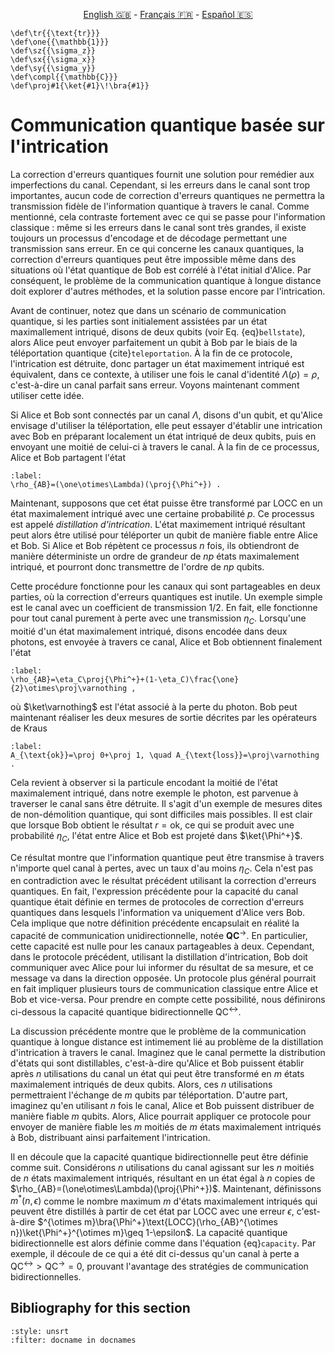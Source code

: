 <p style="text-align: center;">
    <a id="linken" href="../../../../en/content/index.html">English &#x1F1EC;&#x1F1E7;</a> - 
    <a id="linkfr" href="../../../../fr/content/index.html">Français &#x1F1EB;&#x1F1F7;</a> - 
    <a id="linkes" href="../../../../es/content/index.html">Español &#x1F1EA;&#x1F1F8;</a>
</p>
<script>
    currentPage = window.location.href;
    beforeLang = currentPage.slice(0, currentPage.indexOf("content") - 3);
    afterLang = currentPage.slice(currentPage.indexOf("content"));
    document.getElementById("linken").href = beforeLang + "en/" + afterLang;
    document.getElementById("linkfr").href = beforeLang + "fr/" + afterLang;
    document.getElementById("linkes").href = beforeLang + "es/" + afterLang;
</script>



```{math}
\def\tr{{\text{tr}}}
\def\one{{\mathbb{1}}}
\def\sz{{\sigma_z}}
\def\sx{{\sigma_x}}
\def\sy{{\sigma_y}}
\def\compl{{\mathbb{C}}}
\def\proj#1{\ket{#1}\!\bra{#1}}
```

# Communication quantique basée sur l'intrication

La correction d'erreurs quantiques fournit une solution pour remédier aux imperfections du canal. Cependant, si les erreurs dans le canal sont trop importantes, aucun code de correction d'erreurs quantiques ne permettra la transmission fidèle de l'information quantique à travers le canal. Comme mentionné, cela contraste fortement avec ce qui se passe pour l'information classique : même si les erreurs dans le canal sont très grandes, il existe toujours un processus d'encodage et de décodage permettant une transmission sans erreur. En ce qui concerne les canaux quantiques, la correction d'erreurs quantiques peut être impossible même dans des situations où l'état quantique de Bob est corrélé à l'état initial d'Alice. Par conséquent, le problème de la communication quantique à longue distance doit explorer d'autres méthodes, et la solution passe encore par l'intrication.

Avant de continuer, notez que dans un scénario de communication quantique, si les parties sont initialement assistées par un état maximallement intriqué, disons de deux qubits (voir Eq. {eq}`bellstate`), alors Alice peut envoyer parfaitement un qubit à Bob par le biais de la téléportation quantique {cite}`teleportation`. À la fin de ce protocole, l'intrication est détruite, donc partager un état maximement intriqué est équivalent, dans ce contexte, à utiliser une fois le canal d'identité $\Lambda(\rho)=\rho$, c'est-à-dire un canal parfait sans erreur. Voyons maintenant comment utiliser cette idée.

Si Alice et Bob sont connectés par un canal $\Lambda$, disons d'un qubit, et qu'Alice envisage d'utiliser la téléportation, elle peut essayer d'établir une intrication avec Bob en préparant localement un état intriqué de deux qubits, puis en envoyant une moitié de celui-ci à travers le canal. À la fin de ce processus, Alice et Bob partagent l'état

```{math}
:label:
\rho_{AB}=(\one\otimes\Lambda)(\proj{\Phi^+}) .
```

Maintenant, supposons que cet état puisse être transformé par LOCC en un état maximalement intriqué avec une certaine probabilité $p$. Ce processus est appelé *distillation d'intrication*. L'état maximement intriqué résultant peut alors être utilisé pour téléporter un qubit de manière fiable entre Alice et Bob. Si Alice et Bob répètent ce processus $n$ fois, ils obtiendront de manière déterministe un ordre de grandeur de $np$ états maximalement intriqué, et pourront donc transmettre de l'ordre de $np$ qubits.

Cette procédure fonctionne pour les canaux qui sont partageables en deux parties, où la correction d'erreurs quantiques est inutile. Un exemple simple est le canal avec un coefficient de transmission $1/2$. En fait, elle fonctionne pour tout canal purement à perte avec une transmission $\eta_C$. Lorsqu'une moitié d'un état maximalement intriqué, disons encodée dans deux photons, est envoyée à travers ce canal, Alice et Bob obtiennent finalement l'état

```{math}
:label:
\rho_{AB}=\eta_C\proj{\Phi^+}+(1-\eta_C)\frac{\one}{2}\otimes\proj\varnothing ,
```

où $\ket\varnothing$ est l'état associé à la perte du photon. Bob peut maintenant réaliser les deux mesures de sortie décrites par les opérateurs de Kraus

```{math}
:label:
A_{\text{ok}}=\proj 0+\proj 1, \quad A_{\text{loss}}=\proj\varnothing .
```

Cela revient à observer si la particule encodant la moitié de l'état maximalement intriqué, dans notre exemple le photon, est parvenue à traverser le canal sans être détruite. Il s'agit d'un exemple de mesures dites de non-démolition quantique, qui sont difficiles mais possibles. Il est clair que lorsque Bob obtient le résultat $r=\text{ok}$, ce qui se produit avec une probabilité $\eta_C$, l'état entre Alice et Bob est projeté dans $\ket{\Phi^+}$.

Ce résultat montre que l'information quantique peut être transmise à travers n'importe quel canal à pertes, avec un taux d'au moins $\eta_C$. Cela n'est pas en contradiction avec le résultat précédent utilisant la correction d'erreurs quantiques. En fait, l'expression précédente pour la capacité du canal quantique était définie en termes de protocoles de correction d'erreurs quantiques dans lesquels l'information va uniquement d'Alice vers Bob. Cela implique que notre définition précédente encapsulait en réalité la capacité de communication unidirectionnelle, notée $\textbf{QC}^\rightarrow$. En particulier, cette capacité est nulle pour les canaux partageables à deux. Cependant, dans le protocole précédent, utilisant la distillation d'intrication, Bob doit communiquer avec Alice pour lui informer du résultat de sa mesure, et ce message va dans la direction opposée. Un protocole plus général pourrait en fait impliquer plusieurs tours de communication classique entre Alice et Bob et vice-versa. Pour prendre en compte cette possibilité, nous définirons ci-dessous la capacité quantique bidirectionnelle $\text{QC}^\leftrightarrow$.

La discussion précédente montre que le problème de la communication quantique à longue distance est intimement lié au problème de la distillation d'intrication à travers le canal. Imaginez que le canal permette la distribution d'états qui sont distillables, c'est-à-dire qu'Alice et Bob puissent établir après $n$ utilisations du canal un état qui peut être transformé en $m$ états maximalement intriqués de deux qubits. Alors, ces $n$ utilisations permettraient l'échange de $m$ qubits par téléportation. D'autre part, imaginez qu'en utilisant $n$ fois le canal, Alice et Bob puissent distribuer de manière fiable $m$ qubits. Alors, Alice pourrait appliquer ce protocole pour envoyer de manière fiable les $m$ moitiés de $m$ états maximalement intriqués à Bob, distribuant ainsi parfaitement l'intrication.

Il en découle que la capacité quantique bidirectionnelle peut être définie comme suit. Considérons $n$ utilisations du canal agissant sur les $n$ moitiés de $n$ états maximalement intriqués, résultant en un état égal à $n$ copies de $\rho_{AB}=(\one\otimes\Lambda)(\proj{\Phi^+})$. Maintenant, définissons $m^*(n,\epsilon)$ comme le nombre maximum $m$ d'états maximalement intriqués qui peuvent être distillés à partir de cet état par LOCC avec une erreur $\epsilon$, c'est-à-dire $^{\otimes m}\bra{\Phi^+}\text{LOCC}(\rho_{AB}^{\otimes n})\ket{\Phi^+}^{\otimes m}\geq 1-\epsilon$. La capacité quantique bidirectionnelle est alors définie comme dans l'équation {eq}`capacity`. Par exemple, il découle de ce qui a été dit ci-dessus qu'un canal à perte a $\text{QC}^\leftrightarrow>\text{QC}^\rightarrow=0$, prouvant l'avantage des stratégies de communication bidirectionnelles.

## Bibliography for this section
```{bibliography}
:style: unsrt
:filter: docname in docnames
```


